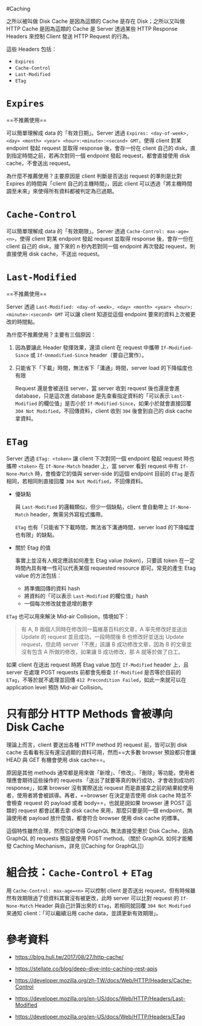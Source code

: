 #Caching

之所以被叫做 Disk Cache 是因為這類的 Cache 是存在 Disk；之所以又叫做 HTTP Cache 是因為這類的 Cache 是 Server 透過某些 HTTP Response Headers 來控制 Client 發送 HTTP Request 的行為。

這些 Headers 包括：

- `Expires`
- `Cache-Control`
- `Last-Modified`
- `ETag`

# `Expires`

==不推薦使用==

可以簡單理解成 data 的「有效日期」。Server 透過 `Expires: <day-of-week>, <day> <month> <year> <hour>:<minute>:<second> GMT`，使得 client 對某 endpoint 發起 request 並取得 response 後，會存一份在 client 自己的 disk，直到指定時間之前，若再次對同一個 endpoint 發起 request，都會直接使用 disk cache，不會送出 request。

為什麼不推薦使用？主要原因是 client 判斷是否送出 request 的準則是比對 Expires 的時間與「client 自己的主機時間」，因此 client 可以透過「將主機時間調至未來」來使得所有資料都被判定為已過期。

# `Cache-Control`

可以簡單理解成 data 的「有效期限」。Server 透過 `Cache-Control: max-age=<n>`，使得 client 對某 endpoint 發起 request 並取得 response 後，會存一份在 client 自己的 disk，接下來的 n 秒內若對同一個 endpoint 再次發起 request，則直接使用 disk cache，不送出 request。

# `Last-Modified`

==不推薦使用==

Server 透過 `Last-Modified: <day-of-week>, <day> <month> <year> <hour>:<minute>:<second> GMT` 可以讓 client 知道從這個 endpoint 要來的資料上次被更改的時間點。

為什麼不推薦使用？主要有三個原因：

1. 因為要讓此 Header 發揮效果，還須 client 在 request 中攜帶 `If-Modified-Since` 或 `If-Unmodified-Since` header（要自己實作）。

2. 只能省下「下載」時間，無法省下「溝通」時間，server load 的下降幅度也有限

    Request 還是會被送往 server，當 server 收到 request 後也還是會進 database，只是這次進 database 是先查看指定資料的「可以表示 `Last-Modified` 的欄位值」是否小於 `If-Modified-Since`，如果小於就會直接回覆 `304 Not Modified`，不回傳資料，client 收到 `304` 後會到自己的 disk cache 拿資料。

# `ETag`

Server 透過 `ETag: <token>` 讓 client 下次對同一個 endpoint 發起 request 時也攜帶 `<token>` 在 `If-None-Match` header 上，當 server 看到 request 中有 `If-None-Match` 時，會檢查它的值與 server-side 的這個 endpoint 目前的 `ETag` 是否相同，若相同則直接回覆 `304 Not Modified`，不回傳資料。

- 優缺點

    與 `Last-Modified` 的邏輯類似，但少一個缺點，client 會自動帶上 `If-None-Match` header，無需另外寫程式攜帶。

    `ETag` 也有「只能省下下載時間，無法省下溝通時間，server load 的下降幅度也有限」的缺點。

- 關於 Etag 的值

    事實上並沒有人規定應該如何產生 Etag value (token)，只要該 token 在一定時間內具有唯一性可以代表某個 requested resource 即可。常見的產生 Etag value 的方法包括：

    - 將準備回傳的資料 hash
    - 將資料的「可以表示 `Last-Modified` 的欄位值」hash
    - 一個每次修改就會遞增的數字

`ETag` 也可以用來解決 Mid-air Collision，情境如下：

>有 A, B 兩個人同時在修改同一篇維基百科的文章，A 率先修改好並送出 Update 的 request 並且成功，一段時間後 B 也修改好並送出 Update request，但此時 server「不應」該讓 B 成功修改文章，因為 B 的文章並沒有包含 A 所做的修改，如果讓 B 成功修改，那 A 就等於做了白工。

如果 client 在送出 request 時將 Etag value 加在 `If-Modified` header 上，且 server 在處理 POST requests 前都會先檢查 `If-Modified` 是否等於目前的 `ETag`，不等於就不處理並回傳 `412 Precondition Failed`，如此一來就可以在 application level 預防 Mid-air Collision。

# 只有部分 HTTP Methods 會被導向 Disk Cache

理論上而言，client 要送出各種 HTTP method 的 request 前，皆可以到 disk cache 去看看有沒有還沒過期的資料可用，然而==大多數 browser 預設都只會讓 HEAD 與 GET 有機會使用 disk cache==。

原因是其他 methods 通常都是用來做「新增」、「修改」、「刪除」等功能，使用者理應會期待這些操作的 requests 「送出了就要等真的執行成功，才會收到成功的 response」，如果 browser 沒有實際送出 request 而是直接拿之前的結果給使用者，使用者將會被誤導。再者，==browser 在決定是否使用 disk cache 時並不會檢查 request 的 payload 或者 body==，也就是說如果 browser 連 POST 這類的 request 都會試著去拿 disk cache 來用，那麼只要是同一個 endpoint，無論使用者 payload 放什麼值，都會符合 browser 使用 disk cache 的標準。

這個特性雖然合理，然而它卻使得 GraphQL 無法直接受惠於 Disk Cache，因為 GraphQL 的 requests 預設是使用 POST method。（關於 GraphQL 如何才能觸發 Caching Mechanism，詳見 [[Caching for GraphQL]]）

# 組合技：`Cache-Control` + `ETag`

用 `Cache-Control: max-age=<n>` 可以控制 client 是否送出 request，但有時候雖然有效期限過了但資料其實沒有被更改，此時 server 可以比對 request 的 `If-None-Match` Header 與自己計算出來的 `ETag`，若相同就回覆 `304 Not Modified` 來通知 client：「可以繼續沿用 cache data，並請更新有效期限」。

# 參考資料

- <https://blog.huli.tw/2017/08/27/http-cache/>

- <https://stellate.co/blog/deep-dive-into-caching-rest-apis>

- <https://developer.mozilla.org/zh-TW/docs/Web/HTTP/Headers/Cache-Control>

- <https://developer.mozilla.org/en-US/docs/Web/HTTP/Headers/Last-Modified>

- <https://developer.mozilla.org/en-US/docs/Web/HTTP/Headers/ETag>

